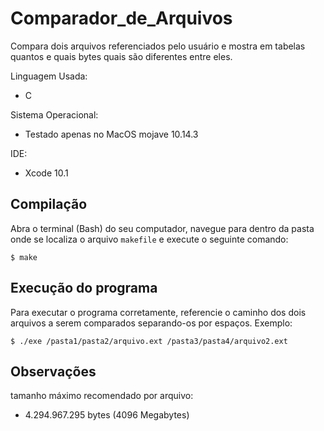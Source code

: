 # Comparador_de_Arquivos
Compara dois arquivos referenciados pelo usuário e mostra em tabelas quantos e quais bytes quais são diferentes entre eles.

Linguagem Usada:
* C
  
Sistema Operacional:
* Testado apenas no MacOS mojave 10.14.3
  
IDE:
* Xcode 10.1

## Compilação ## 

Abra o terminal (Bash) do seu computador, navegue para dentro da pasta onde se localiza o arquivo `makefile` e execute o seguinte comando:

`$ make`

## Execução do programa ## 

Para executar o programa corretamente, referencie o caminho dos dois arquivos a serem comparados separando-os por espaços.
Exemplo:

`$ ./exe /pasta1/pasta2/arquivo.ext /pasta3/pasta4/arquivo2.ext`

## Observações ## 

tamanho máximo recomendado por arquivo:
* 4.294.967.295 bytes (4096 Megabytes)
